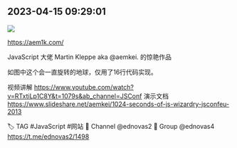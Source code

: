 
## 2023-04-15 09:29:01

![](assets/ednovas2/20250320_115958_709089.jpg) 

https://aem1k.com/

JavaScript 大佬 Martin Kleppe aka @aemkei. 的惊艳作品

如图中这个会一直旋转的地球，仅用了16行代码实现。

视频讲解 https://www.youtube.com/watch?v=RTxtiLp1C8Y&t=1079s&ab_channel=JSConf
演示文档 https://www.slideshare.net/aemkei/1024-seconds-of-js-wizardry-jsconfeu-2013

🏷 TAG \#JavaScript \#网站
📢 Channel @ednovas2
👥 Group @ednovas4
https://t.me/ednovas2/1498
